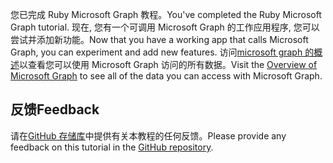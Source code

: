<!-- markdownlint-disable MD002 MD041 -->

<span data-ttu-id="2579a-101">您已完成 Ruby Microsoft Graph 教程。</span><span class="sxs-lookup"><span data-stu-id="2579a-101">You've completed the Ruby Microsoft Graph tutorial.</span></span> <span data-ttu-id="2579a-102">现在, 您有一个可调用 Microsoft Graph 的工作应用程序, 您可以尝试并添加新功能。</span><span class="sxs-lookup"><span data-stu-id="2579a-102">Now that you have a working app that calls Microsoft Graph, you can experiment and add new features.</span></span> <span data-ttu-id="2579a-103">访问[microsoft graph 的概述](/graph/overview)以查看您可以使用 Microsoft Graph 访问的所有数据。</span><span class="sxs-lookup"><span data-stu-id="2579a-103">Visit the [Overview of Microsoft Graph](/graph/overview) to see all of the data you can access with Microsoft Graph.</span></span>

## <a name="feedback"></a><span data-ttu-id="2579a-104">反馈</span><span class="sxs-lookup"><span data-stu-id="2579a-104">Feedback</span></span>

<span data-ttu-id="2579a-105">请在[GitHub 存储库](https://github.com/microsoftgraph/msgraph-training-rubyrailsapp)中提供有关本教程的任何反馈。</span><span class="sxs-lookup"><span data-stu-id="2579a-105">Please provide any feedback on this tutorial in the [GitHub repository](https://github.com/microsoftgraph/msgraph-training-rubyrailsapp).</span></span>